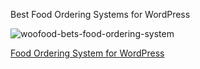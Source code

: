 Best Food Ordering Systems for WordPress

![woofood-bets-food-ordering-system](https://user-images.githubusercontent.com/33787902/193611517-e90c0a0b-8fe7-4739-8e46-1b6dc9977d5c.jpeg)

[Food Ordering System for WordPress](https://www.wpslash.com/plugin/woofood-food-delivery-plugin/)


